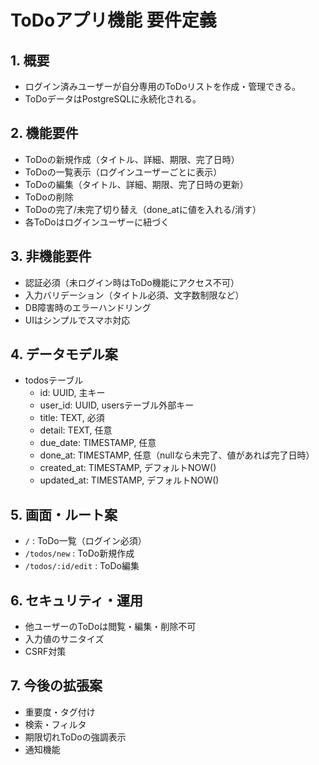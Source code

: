 # ToDoアプリ機能 要件定義

## 1. 概要
- ログイン済みユーザーが自分専用のToDoリストを作成・管理できる。
- ToDoデータはPostgreSQLに永続化される。

## 2. 機能要件
- ToDoの新規作成（タイトル、詳細、期限、完了日時）
- ToDoの一覧表示（ログインユーザーごとに表示）
- ToDoの編集（タイトル、詳細、期限、完了日時の更新）
- ToDoの削除
- ToDoの完了/未完了切り替え（done_atに値を入れる/消す）
- 各ToDoはログインユーザーに紐づく

## 3. 非機能要件
- 認証必須（未ログイン時はToDo機能にアクセス不可）
- 入力バリデーション（タイトル必須、文字数制限など）
- DB障害時のエラーハンドリング
- UIはシンプルでスマホ対応

## 4. データモデル案
- todosテーブル
  - id: UUID, 主キー
  - user_id: UUID, usersテーブル外部キー
  - title: TEXT, 必須
  - detail: TEXT, 任意
  - due_date: TIMESTAMP, 任意
  - done_at: TIMESTAMP, 任意（nullなら未完了、値があれば完了日時）
  - created_at: TIMESTAMP, デフォルトNOW()
  - updated_at: TIMESTAMP, デフォルトNOW()

## 5. 画面・ルート案
- `/` : ToDo一覧（ログイン必須）
- `/todos/new` : ToDo新規作成
- `/todos/:id/edit` : ToDo編集

## 6. セキュリティ・運用
- 他ユーザーのToDoは閲覧・編集・削除不可
- 入力値のサニタイズ
- CSRF対策

## 7. 今後の拡張案
- 重要度・タグ付け
- 検索・フィルタ
- 期限切れToDoの強調表示
- 通知機能
